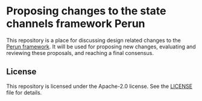 # Proposing changes to the state channels framework Perun

This repository is a place for discussing design related changes to the
[Perun framework](https://github.com/hyperledger-labs?q=perun).
It will be used for proposing new changes, evaluating and reviewing these
proposals, and reaching a final consensus.

## License

This repository is licensed under the Apache-2.0 license. See the
[LICENSE](LICENSE) file for details.
